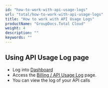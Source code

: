 ```yaml
---
id: "how-to-work-with-api-usage-logs"
url: "total/how-to-work-with-api-usage-logs"
title: "How to work with API Usage Logs"
productName: "GroupDocs.Total Cloud"
weight: 4
description: ""
keywords: ""
---
```

## Using **API Usage Log** page

* Log into [Dashboard](https://dashboard.aspose.cloud)
* Access the [Billing / API Usage Log](https://dashboard.groupdocs.cloud/billing/api-usage) page.
* You can view the log of your API calls

